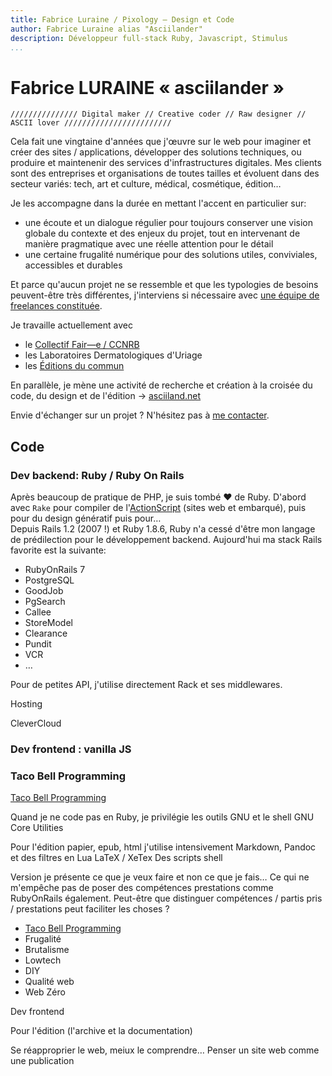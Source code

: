 ```yaml
---
title: Fabrice Luraine / Pixology — Design et Code
author: Fabrice Luraine alias "Asciilander"
description: Développeur full-stack Ruby, Javascript, Stimulus
...
```


# Fabrice LURAINE « asciilander »

```
/////////////// Digital maker // Creative coder // Raw designer // ASCII lover ////////////////////////
```

Cela fait une vingtaine d'années que j'œuvre sur le web pour imaginer et créer des sites / applications, développer des solutions techniques, ou produire et maintenenir des services d'infrastructures digitales. Mes clients sont des entreprises et organisations de toutes tailles et évoluent dans des secteur variés: tech, art et culture, médical, cosmétique, édition…

Je les accompagne dans la durée en mettant l'accent en particulier sur:

* une écoute et un dialogue régulier pour toujours conserver une vision globale du contexte et des enjeux du projet, tout en intervenant de manière pragmatique avec une réelle attention pour le détail
* une certaine frugalité numérique pour des solutions utiles, conviviales, accessibles et durables

Et parce qu'aucun projet ne se ressemble et que les typologies de besoins peuvent-être très différentes, j'interviens si nécessaire avec [une équipe de freelances constituée](https://spacedotspace.com).

Je travaille actuellement avec 

* le [Collectif Fair—e / CCNRB](https://ccnrb.org/)
* les Laboratoires Dermatologiques d'Uriage
* les [Éditions du commun](https://www.editionsducommun.org/)

En parallèle, je mène une activité de recherche et création à la croisée du code, du design et de l'édition → [asciiland.net](https://asciiland.net)

Envie d'échanger sur un projet ? N'hésitez pas à [me contacter](mailto:h.o.l.a@pixology.fr).

## Code

### Dev backend: Ruby / Ruby On Rails

Après beaucoup de pratique de PHP, je suis tombé ♥ de Ruby. D'abord avec `Rake` pour compiler de l'[ActionScript](https://fr.wikipedia.org/wiki/ActionScript) (sites web et embarqué), puis pour du design génératif puis pour…  
Depuis Rails 1.2 (2007 !) et Ruby 1.8.6, Ruby n'a cessé d'être mon langage de prédilection pour le développement backend.
Aujourd'hui ma stack Rails favorite est la suivante:

- RubyOnRails 7
- PostgreSQL
- GoodJob
- PgSearch
- Callee
- StoreModel
- Clearance
- Pundit
- VCR
- …

Pour de petites API, j'utilise directement Rack et ses middlewares.

Hosting

CleverCloud

### Dev frontend : vanilla JS

### Taco Bell Programming

[Taco Bell Programming](https://widgetsandshit.com/teddziuba/2010/10/taco-bell-programming.html)

Quand je ne code pas en Ruby, je privilégie les outils GNU et le shell
GNU Core Utilities

Pour l'édition
papier, epub, html
j'utilise intensivement 
Markdown, Pandoc et des filtres en Lua
LaTeX / XeTex
Des scripts shell






Version je présente ce que je veux faire et non ce que je fais…
Ce qui ne m'empêche pas de poser des compétences prestations comme RubyOnRails également.
Peut-être que distinguer compétences / partis pris / prestations peut faciliter les choses ?

- [Taco Bell Programming](https://widgetsandshit.com/teddziuba/2010/10/taco-bell-programming.html)
- Frugalité
- Brutalisme
- Lowtech
- DIY
- Qualité web
- Web Zéro



Dev frontend

Pour l'édition
(l'archive et la documentation)

Se réapproprier le web, meiux le comprendre…
Penser un site web comme une publication


